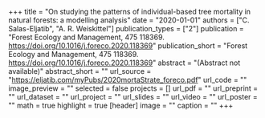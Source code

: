 +++
title = "On studying the patterns of individual-based tree mortality in natural forests: a modelling analysis"
date = "2020-01-01"
authors = ["C. Salas-Eljatib", "A. R. Weiskittel"]
publication_types = ["2"]
publication = "Forest Ecology and Management, 475 118369. https://doi.org/10.1016/j.foreco.2020.118369"
publication_short = "Forest Ecology and Management, 475 118369. https://doi.org/10.1016/j.foreco.2020.118369"
abstract = "(Abstract not available)"
abstract_short = ""
url_source = "https://eljatib.com/myPubs/2020mortaStrate_foreco.pdf"
url_code = ""
image_preview = ""
selected = false
projects = []
url_pdf = ""
url_preprint = ""
url_dataset = ""
url_project = ""
url_slides = ""
url_video = ""
url_poster = ""
math = true
highlight = true
[header]
image = ""
caption = ""
+++
